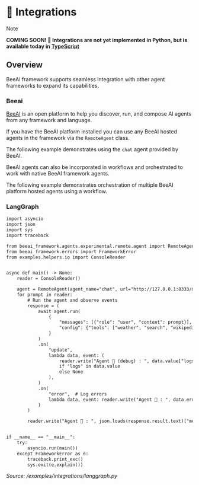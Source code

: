 # 🔌 Integrations

> [!NOTE]  
> **COMING SOON! 🚀 Integrations are not yet implemented in Python, but is available today in [TypeScript](/typescript/docs/integrations.md)**

## Overview

BeeAI framework supports seamless integration with other agent frameworks to expand its capabilities.

### Beeai

[BeeAI](https://beeai.dev/) is an open platform to help you discover, run, and compose AI agents from any framework and language. 

If you have the BeeAI platform installed you can use any BeeAI hosted agents in the framework via the `RemoteAgent` class.

The following example demonstrates using the `chat` agent provided by BeeAI.

<!-- embedme examples/agents/experimental/remote.py -->

BeeAI agents can also be incorporated in workflows and orchestrated to work with native BeeAI framework agents. 

The following example demonstrates orchestration of multiple BeeAI platform hosted agents using a workflow.

<!-- embedme examples/workflows/remote.py -->

### LangGraph

```txt
import asyncio
import json
import sys
import traceback

from beeai_framework.agents.experimental.remote.agent import RemoteAgent
from beeai_framework.errors import FrameworkError
from examples.helpers.io import ConsoleReader


async def main() -> None:
    reader = ConsoleReader()

    agent = RemoteAgent(agent_name="chat", url="http://127.0.0.1:8333/mcp/sse")
    for prompt in reader:
        # Run the agent and observe events
        response = (
            await agent.run(
                {
                    "messages": [{"role": "user", "content": prompt}],
                    "config": {"tools": ["weather", "search", "wikipedia"]},
                }
            )
            .on(
                "update",
                lambda data, event: (
                    reader.write("Agent 🤖 (debug) : ", data.value["logs"][0]["message"])
                    if "logs" in data.value
                    else None
                ),
            )
            .on(
                "error",  # Log errors
                lambda data, event: reader.write("Agent 🤖 : ", data.error.explain()),
            )
        )

        reader.write("Agent 🤖 : ", json.loads(response.result.text)["messages"][0]["content"])


if __name__ == "__main__":
    try:
        asyncio.run(main())
    except FrameworkError as e:
        traceback.print_exc()
        sys.exit(e.explain())

```

_Source: /examples/integrations/langgraph.py_
